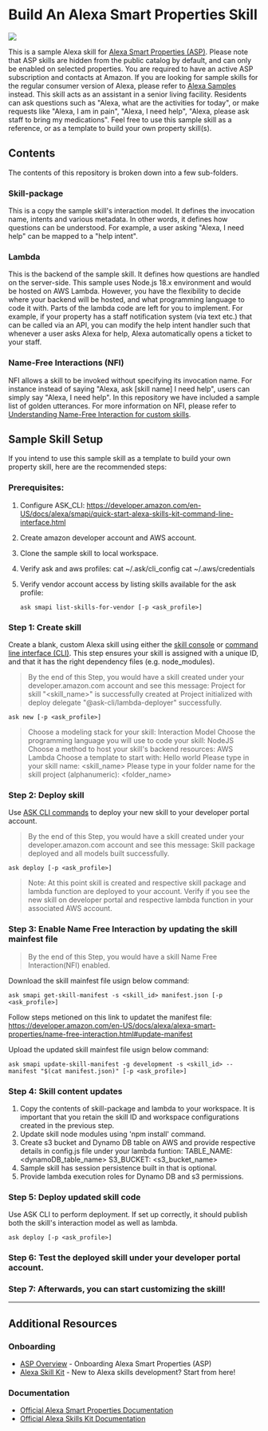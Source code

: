 # Build An Alexa Smart Properties Skill
<img src="https://m.media-amazon.com/images/G/01/mobile-apps/dex/alexa/alexa-skills-kit/tutorials/quiz-game/header._TTH_.png" />

This is a sample Alexa skill for [Alexa Smart Properties (ASP)](https://developer.amazon.com/en-US/alexa/alexa-smart-properties). Please note that ASP skills are hidden from the public catalog by default, and can only be enabled on selected properties. You are required to have an active ASP subscription and contacts at Amazon.
If you are looking for sample skills for the regular consumer version of Alexa, please refer to [Alexa Samples](https://github.com/alexa-samples) instead. 
This skill acts as an assistant in a senior living facility. Residents can ask questions such as "Alexa, what are the activities for today", or make requests like "Alexa, I am in pain", "Alexa, I need help", "Alexa, please ask staff to bring my medications". Feel free to use this sample skill as a reference, or as a template to build your own property skill(s).


## Contents
The contents of this repository is broken down into a few sub-folders.
### Skill-package
This is a copy the sample skill's interaction model. It defines the invocation name, intents and various metadata. In other words, it defines how questions can be understood. For example, a user asking "Alexa, I need help" can be mapped to a "help intent".
### Lambda
This is the backend of the sample skill. It defines how questions are handled on the server-side. This sample uses Node.js 18.x environment and would be hosted on AWS Lambda. However, you have the flexibility to decide where your backend will be hosted, and what programming language to code it with.
Parts of the lambda code are left for you to implement. For example, if your property has a staff notification system (via text etc.) that can be called via an API, you can modify the help intent handler such that whenever a user asks Alexa for help, Alexa automatically opens a ticket to your staff.
### Name-Free Interactions (NFI)
NFI allows a skill to be invoked without specifying its invocation name. For instance instead of saying "Alexa, ask [skill name] I need help", users can simply say "Alexa, I need help". In this repository we have included a sample list of golden utterances. For more information on NFI, please refer to [Understanding Name-Free Interaction for custom skills](https://developer.amazon.com/en-US/docs/alexa/custom-skills/understand-name-free-interaction-for-custom-skills.html).

## Sample Skill Setup
If you intend to use this sample skill as a template to build your own property skill, here are the recommended steps:

### Prerequisites:
1. Configure ASK_CLI: https://developer.amazon.com/en-US/docs/alexa/smapi/quick-start-alexa-skills-kit-command-line-interface.html
2. Create amazon developer account and AWS account.
3. Clone the sample skill to local workspace.
4. Verify ask and aws profiles:
    cat ~/.ask/cli_config 
    cat ~/.aws/credentials
5. Verify vendor account access by listing skills available for the ask profile:
   
       ask smapi list-skills-for-vendor [-p <ask_profile>]
    
 
### Step 1: Create skill

Create a blank, custom Alexa skill using either the [skill console](https://developer.amazon.com/alexa/console/ask) or [command line interface (CLI)](https://developer.amazon.com/en-US/docs/alexa/smapi/quick-start-alexa-skills-kit-command-line-interface.html). This step ensures your skill is assigned with a unique ID, and that it has the right dependency files (e.g. node_modules).

> By the end of this Step, you would have a skill created under your developer.amazon.com account and see this message:
> Project for skill "<skill_name>" is successfully created at </path>
> Project initialized with deploy delegate "@ask-cli/lambda-deployer" successfully.

    ask new [-p <ask_profile>]

> Choose a modeling stack for your skill:  Interaction Model
> Choose the programming language you will use to code your skill:  NodeJS
> Choose a method to host your skill's backend resources:  AWS Lambda
> Choose a template to start with:  Hello world
> Please type in your skill name:  <skill_name>
> Please type in your folder name for the skill project (alphanumeric):  <folder_name>

### Step 2: Deploy skill

Use [ASK CLI commands](https://developer.amazon.com/en-US/docs/alexa/smapi/ask-cli-command-reference.html) to deploy your new skill to your developer portal account.
> By the end of this Step, you would have a skill created under your developer.amazon.com account and see this message: 
> Skill package deployed and all models built successfully.

    ask deploy [-p <ask_profile>]

> Note: At this point skill is created and respective skill package and lambda function are deployed to your account. Verify if you see the new skill on developer portal and respective lambda function in your associated AWS account. 

### Step 3: Enable Name Free Interaction by updating the skill mainfest file
> By the end of this Step, you would have a skill Name Free Interaction(NFI) enabled.

Download the skill mainfest file usign below command:
    
    ask smapi get-skill-manifest -s <skill_id> manifest.json [-p <ask_profile>]

Follow steps metioned on this link to updatet the manifest file: https://developer.amazon.com/en-US/docs/alexa/alexa-smart-properties/name-free-interaction.html#update-manifest
  
Upload the updated skill mainfest file usign below command:
    
    ask smapi update-skill-manifest -g development -s <skill_id> --manifest "$(cat manifest.json)" [-p <ask_profile>]


### Step 4: Skill content updates

1. Copy the contents of skill-package and lambda to your workspace. It is important that you retain the skill ID and workspace configurations created in the previous step.
2. Update skill node modules using 'npm install' command.
3. Create s3 bucket and Dynamo DB table on AWS and provide respective details in config.js file under your lambda funtion:
    TABLE_NAME: <dynamoDB_table_name>
    S3_BUCKET: <s3_bucket_name>
5. Sample skill has session persistence built in that is optional.
6. Provide lambda execution roles for Dynamo DB and s3 permissions.

### Step 5: Deploy updated skill code

Use ASK CLI to perform deployment. If set up correctly, it should publish both the skill's interaction model as well as lambda.

    ask deploy [-p <ask_profile>]

### Step 6: Test the deployed skill under your developer portal account.

### Step 7: Afterwards, you can start customizing the skill!

---

## Additional Resources

### Onboarding
* [ASP Overview](https://developer.amazon.com/en-US/alexa/alexa-smart-properties) - Onboarding Alexa Smart Properties (ASP)
* [Alexa Skill Kit](https://developer.amazon.com/en-US/alexa/alexa-skills-kit) - New to Alexa skills development? Start from here!

### Documentation
* [Official Alexa Smart Properties Documentation](https://developer.amazon.com/en-US/docs/alexa/alexa-smart-properties/about-alexa-smart-properties.html)
* [Official Alexa Skills Kit Documentation](https://developer.amazon.com/en-US/docs/alexa/ask-overviews/what-is-the-alexa-skills-kit.html)

